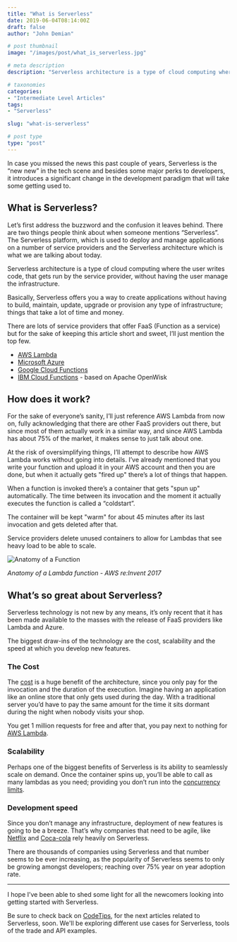 ```yaml
---
title: "What is Serverless"
date: 2019-06-04T08:14:00Z
draft: false
author: "John Demian"

# post thumbnail
image: "/images/post/what_is_serverless.jpg"

# meta description
description: "Serverless architecture is a type of cloud computing where the user writes code, that gets run by the service provider, without having the user manage the infrastructure."

# taxonomies
categories:
- "Intermediate Level Articles"
tags:
- "Serverless"

slug: "what-is-serverless"

# post type
type: "post"
---
```



In case you missed the news this past couple of years, Serverless is the “new new” in the tech scene and besides some major perks to developers, it introduces a significant change in the development paradigm that will take some getting used to.

## What is Serverless?

Let’s first address the buzzword and the confusion it leaves behind. There are two things people think about when someone mentions “Serverless”. The Serverless platform, which is used to deploy and manage applications on a number of service providers and the Serverless architecture which is what we are talking about today.

Serverless architecture is a type of cloud computing where the user writes code, that gets run by the service provider, without having the user manage the infrastructure.

Basically, Serverless offers you a way to create applications without having to build, maintain, update, upgrade or provision any type of infrastructure; things that take a lot of time and money.

There are lots of service providers that offer FaaS (Function as a service) but for the sake of keeping this article short and sweet, I’ll just mention the top few.

* [AWS Lambda](https://aws.amazon.com/lambda/)
* [Microsoft Azure](https://azure.microsoft.com/en-us/)
* [Google Cloud Functions](https://cloud.google.com/functions/)
* [IBM Cloud Functions](https://www.ibm.com/cloud/functions) - based on Apache OpenWisk

## How does it work?

For the sake of everyone’s sanity, I’ll just reference AWS Lambda from now on, fully acknowledging that there are other FaaS providers out there, but since most of them actually work in a similar way, and since AWS Lambda has about 75% of the market, it makes sense to just talk about one.

At the risk of oversimplifying things, I’ll attempt to describe how AWS Lambda works without going into details. I’ve already mentioned that you write your function and upload it in your AWS account and then you are done, but when it actually gets "fired up" there’s a lot of things that happen.

When a function is invoked there’s a container that gets "spun up" automatically. The time between its invocation and the moment it actually executes the function is called a “coldstart”.

The container will be kept "warm" for about 45 minutes after its last invocation and gets deleted after that.

Service providers delete unused containers to allow for Lambdas that see heavy load to be able to scale.

![Anatomy of a Function](/images/content/what_is_servless_anatomy_of_a_function.jpg)

_Anatomy of a Lambda function - AWS re:Invent 2017_

## What’s so great about Serverless?

Serverless technology is not new by any means, it’s only recent that it has been made available to the masses with the release of FaaS providers like Lambda and Azure.

The biggest draw-ins of the technology are the cost, scalability and the speed at which you develop new features.

### The Cost

The [cost](https://dashbird.io/blog/saving-money-switching-serverless/) is a huge benefit of the architecture, since you only pay for the invocation and the duration of the execution. Imagine having an application like an online store that only gets used during the day. With a traditional server you’d have to pay the same amount for the time it sits dormant during the night when nobody visits your shop.

You get 1 million requests for free and after that, you pay next to nothing for [AWS Lambda](https://aws.amazon.com/lambda/pricing/).

### Scalability

Perhaps one of the biggest benefits of Serverless is its ability to seamlessly scale on demand. Once the container spins up, you’ll be able to call as many lambdas as you need; providing you don’t run into the [concurrency limits](https://www.bluematador.com/blog/why-aws-lambda-throttles-functions).

### Development speed

Since you don’t manage any infrastructure, deployment of new features is going to be a breeze. That’s why companies that need to be agile, like [Netflix](https://dzone.com/articles/serverless-case-study-netflix) and [Coca-cola](https://dzone.com/articles/serverless-case-study-coca-cola) rely heavily on Serverless.

There are thousands of companies using Serverless and that number seems to be ever increasing, as the popularity of Serverless seems to only be growing amongst developers; reaching over 75% year on year adoption rate.

---

I hope I’ve been able to shed some light for all the newcomers looking into getting started with Serverless.

Be sure to check back on [CodeTips](www.codetips.co.uk), for the next articles related to Serverless, soon. We'll be exploring different use cases for Serverless, tools of the trade and API examples.

